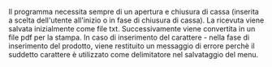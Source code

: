 Il programma necessita sempre di un apertura e chiusura di cassa (inserita a scelta dell'utente all'inizio o in fase di chiusura di cassa).
La ricevuta viene salvata inizialmente come file txt. Successivamente viene convertita in un file pdf per la stampa.
In caso di inserimento del carattere - nella fase di inserimento del prodotto, viene restituito un messaggio di errore perchè il suddetto carattere è utilizzato come delimitatore nel salvataggio del menu.
